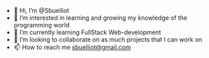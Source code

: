 - 👋 Hi, I’m @Sbuelliot
- 👀 I’m interested in learning and growing my knowledge of the programming world
- 🌱 I’m currently learning FullStack Web-development
- 💞️ I’m looking to collaborate on as much projects that I can work on 
- 📫 How to reach me sbuelliot@gmail.com 

<!---
Sbuelliot/Sbuelliot is a ✨ special ✨ repository because its `README.md` (this file) appears on your GitHub profile.
You can click the Preview link to take a look at your changes.
--->

